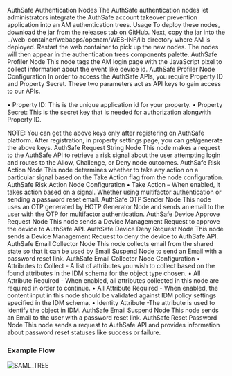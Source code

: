 AuthSafe Authentication Nodes
The AuthSafe authentication nodes let administrators integrate the AuthSafe account takeover prevention application into an AM authentication trees.
Usage
To deploy these nodes, download the jar from the releases tab on GitHub. Next, copy the jar into the ../web-container/webapps/openam/WEB-INF/lib directory where AM is deployed. Restart the web container to pick up the new nodes. The nodes will then appear in the authentication trees components palette.
AuthSafe Profiler Node
This node tags the AM login page with the JavaScript pixel to collect information about the event like device id.
AuthSafe Profiler Node Configuration
In order to access the AuthSafe APIs, you require Property ID and Property Secret. These two parameters act as API keys to gain access to our APIs.

•	Property ID: This is the unique application id for your property.
•	Property Secret: This is the secret key that is needed for authorization alongwith Property ID.

NOTE: You can get the above keys only after registering on AuthSafe platform. After registration, in property settings page, you can get/generate the above keys.
AuthSafe Request String Node
This node makes a request to the AuthSafe API to retrieve a risk signal about the user attempting login and routes to the Allow, Challenge, or Deny node outcomes.
AuthSafe Risk Action Node
This node determines whether to take any action on a particular signal based on the Take Action flag from the node configuration. 
AuthSafe Risk Action Node Configuration
•	Take Action – When enabled, it takes action based on a signal. Whether using multifactor authentication or sending a password reset email.
AuthSafe OTP Sender Node
This node uses an OTP generated by HOTP Generator Node and sends an email to the user with the OTP for multifactor authentication. 
AuthSafe Device Approve Request Node
This node sends a Device Management Request to approve the device to AuthSafe API.
AuthSafe Device Deny Request Node
This node sends a Device Management Request to deny the device to AuthSafe API.
AuthSafe Email Collector Node
This node collects email from the shared state so that it can be used by Email Suspend Node to send an Email with a password reset link.
AuthSafe Email Collector Node Configuration
•	Attributes to Collect - A list of attributes you wish to collect based on the found attributes in the IDM schema for the object type chosen.
•	All Attribute Required - When enabled, all attributes collected in this node are required in order to continue.
•	All Attribute Required - When enabled, the content input in this node should be validated against IDM policy settings specified in the IDM schema.
•	Identity Attribute -The attribute is used to identify the object in IDM.
AuthSafe Email Suspend Node
This node sends an Email to the user with a password reset link.
AuthSafe Reset Password Node
This node sends a request to AuthSafe API and provides information about password reset statuses like success or failure.

 ### Example Flow
 
 
 ![SAML_TREE](./images/threatmetrix_flow.png)